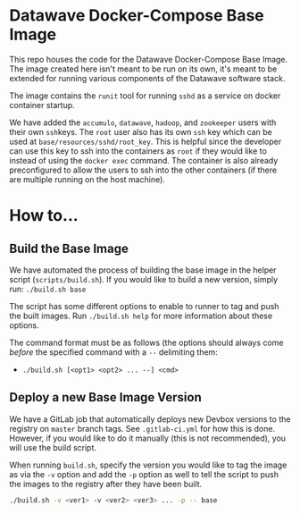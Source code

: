 # Datawave Docker-Compose Base Image #

This repo houses the code for the Datawave Docker-Compose Base Image. The
image created here isn't meant to be run on its own, it's meant to be
extended for running various components of the Datawave software stack.

The image contains the `runit` tool for running `sshd` as a service on
docker container startup.

We have added the `accumulo`, `datawave`, `hadoop`, and `zookeeper` users
with their own `ssh`keys. The `root` user also has its own `ssh` key which
can be used at `base/resources/sshd/root_key`. This is helpful since the
developer can use this key to ssh into the containers as `root` if they
would like to instead of using the `docker exec` command. The container is
also already preconfigured to allow the users to ssh into the other
containers (if there are multiple running on the host machine).

# How to... #

## Build the Base Image ##
We have automated the process of building the base image in the helper script
(`scripts/build.sh`). If you would like to build a new version, simply run:
`./build.sh base`

The script has some different options to enable to runner to tag and push the built
images. Run `./build.sh help` for more information about these options.

The command format must be as follows (the options should always come *before* the
specified command with a `--` delimiting them:
- `./build.sh [<opt1> <opt2> ... --] <cmd>`

## Deploy a new Base Image Version ##
We have a GitLab job that automatically deploys new Devbox versions to the registry
on `master` branch tags. See `.gitlab-ci.yml` for how this is done. However, if you
would like to do it manually (this is not recommended), you will use the build script.

When running `build.sh`, specify the version you would like to tag the image as via the
`-v` option and add the `-p` option as well to tell the script to push the images to the
registry after they have been built.
```bash
./build.sh -v <ver1> -v <ver2> <ver3> ... -p -- base
```
